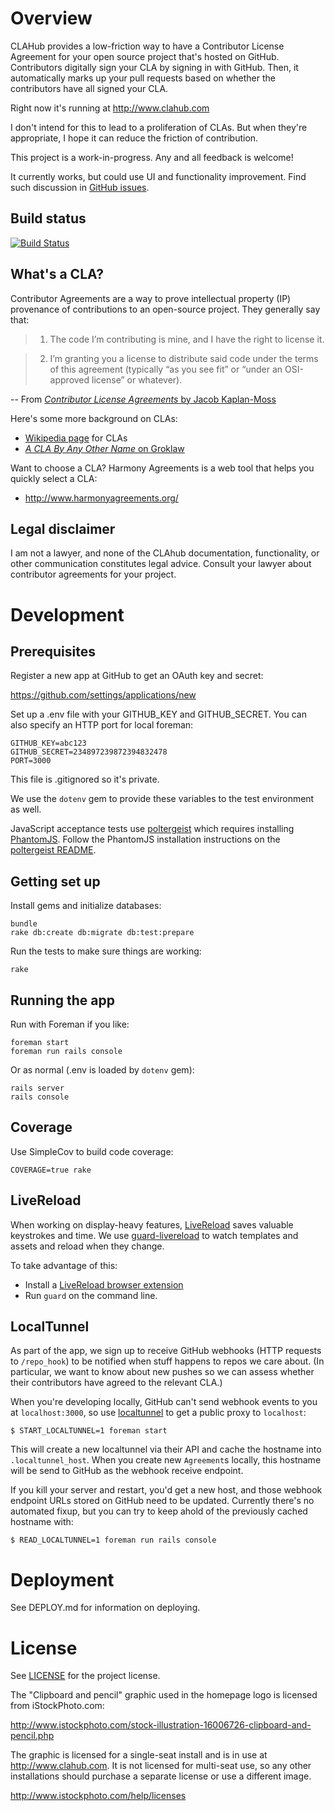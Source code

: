 Overview
================

CLAHub provides a low-friction way to have a Contributor License Agreement for
your open source project that's hosted on GitHub.  Contributors digitally sign
your CLA by signing in with GitHub.  Then, it automatically marks up your pull
requests based on whether the contributors have all signed your CLA.

Right now it's running at <http://www.clahub.com>

I don't intend for this to lead to a proliferation of CLAs.  But when they're
appropriate, I hope it can reduce the friction of contribution.

This project is a work-in-progress.  Any and all feedback is welcome!

It currently works, but could use UI and functionality improvement.  Find
such discussion in [GitHub issues](https://github.com/jasonm/clahub/issues).

Build status
------------
[![Build Status](https://secure.travis-ci.org/jasonm/clahub.png)](http://travis-ci.org/jasonm/clahub)

What's a CLA?
-------------
Contributor Agreements are a way to prove intellectual property (IP) provenance
of contributions to an open-source project.  They generally say that:

> 1. The code I’m contributing is mine, and I have the right to license it.

> 2. I’m granting you a license to distribute said code under the terms of this
> agreement (typically “as you see fit” or “under an OSI-approved license” or
> whatever).

-- From [_Contributor License Agreements_ by Jacob Kaplan-Moss](http://jacobian.org/writing/contributor-license-agreements/)

Here's some more background on CLAs:

* [Wikipedia page](http://en.wikipedia.org/wiki/Contributor_License_Agreement) for CLAs
* [_A CLA By Any Other Name_ on Groklaw](http://www.groklaw.net/article.php?story=20110524120303815)

Want to choose a CLA?  Harmony Agreements is a web tool that helps you quickly select a CLA:
* <http://www.harmonyagreements.org/>

Legal disclaimer
----------------
I am not a lawyer, and none of the CLAhub documentation, functionality, or
other communication constitutes legal advice.  Consult your lawyer about
contributor agreements for your project.

Development
================

Prerequisites
----------------

Register a new app at GitHub to get an OAuth key and secret:

https://github.com/settings/applications/new

Set up a .env file with your GITHUB_KEY and GITHUB_SECRET.
You can also specify an HTTP port for local foreman:

    GITHUB_KEY=abc123
    GITHUB_SECRET=234897239872394832478
    PORT=3000

This file is .gitignored so it's private.

We use the `dotenv` gem to provide these variables to the test environment as
well.

JavaScript acceptance tests use
[poltergeist](https://github.com/jonleighton/poltergeist) which requires
installing [PhantomJS](http://phantomjs.org).  Follow the PhantomJS
installation instructions on the [poltergeist
README](https://github.com/jonleighton/poltergeist).

Getting set up
----------------

Install gems and initialize databases:

    bundle
    rake db:create db:migrate db:test:prepare

Run the tests to make sure things are working:

    rake

Running the app
----------------

Run with Foreman if you like:

    foreman start
    foreman run rails console

Or as normal (.env is loaded by `dotenv` gem):

    rails server
    rails console

Coverage
----------------

Use SimpleCov to build code coverage:

    COVERAGE=true rake

LiveReload
----------------

When working on display-heavy features, [LiveReload](http://livereload.com/)
saves valuable keystrokes and time.  We use
[guard-livereload](https://github.com/guard/guard-livereload) to watch
templates and assets and reload when they change.

To take advantage of this:

* Install a [LiveReload browser extension](http://feedback.livereload.com/knowledgebase/articles/86242-how-do-i-install-and-use-the-browser-extensions-)
* Run `guard` on the command line.

LocalTunnel
------------------

As part of the app, we sign up to receive GitHub webhooks (HTTP requests to
`/repo_hook`) to be notified when stuff happens to repos we care about.  (In
particular, we want to know about new pushes so we can assess whether their
contributors have agreed to the relevant CLA.)

When you're developing locally, GitHub can't send webhook events
to you at `localhost:3000`, so use [localtunnel](http://localtunnel.com) to get a
public proxy to `localhost`:

    $ START_LOCALTUNNEL=1 foreman start

This will create a new localtunnel via their API and cache the hostname into
`.localtunnel_host`.  When you create new `Agreement`s locally, this hostname
will be send to GitHub as the webhook receive endpoint.

If you kill your server and restart, you'd get a new host, and those webhook
endpoint URLs stored on GitHub need to be updated.  Currently there's no
automated fixup, but you can try to keep ahold of the previously cached
hostname with:

    $ READ_LOCALTUNNEL=1 foreman run rails console

Deployment
================
See DEPLOY.md for information on deploying.

License
================

See [LICENSE](https://raw.github.com/jasonm/blob/master/LICENSE) for the project license.

The "Clipboard and pencil" graphic used in the homepage logo is
licensed from iStockPhoto.com:

<http://www.istockphoto.com/stock-illustration-16006726-clipboard-and-pencil.php>

The graphic is licensed for a single-seat install and is in use at
http://www.clahub.com.  It is not licensed for multi-seat use, so any
other installations should purchase a separate license or use a different
image.

<http://www.istockphoto.com/help/licenses>
